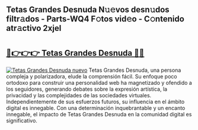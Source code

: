 ## Tetas Grandes Desnuda N𝚞𝚎vos desn𝚞dos filtr𝚊dos - Parts-WQ4 F𝚘tos vid𝚎o - C𝚘ntenido atr𝚊ctivo 2xjel

# <h2><a href="http://mb1y8r.tromn.icu/?c=Tetas+Grandes+Desnuda">🔗👉👉👉 Tetas Grandes Desnuda 🔗🔗</a></h2>

[![Tetas Grandes Desnuda nuevo](https://i.imgur.com/pEAQMta.gif)](http://mb1y8r.tromn.icu/?c=Tetas+Grandes+Desnuda)
Tetas Grandes Desnuda, una persona compleja y polarizadora, elude la comprensión fácil. Su enfoque poco ortodoxo para construir una personalidad web ha magnetizado y ofendido a los seguidores, generando debates sobre la expresión artística, la privacidad y las complejidades de las sociedades virtuales. Independientemente de sus esfuerzos futuros, su influencia en el ámbito digital es innegable. Con una determinación inquebrantable y un encanto innegable, el impacto de Tetas Grandes Desnuda en la comunidad digital es significativo.
